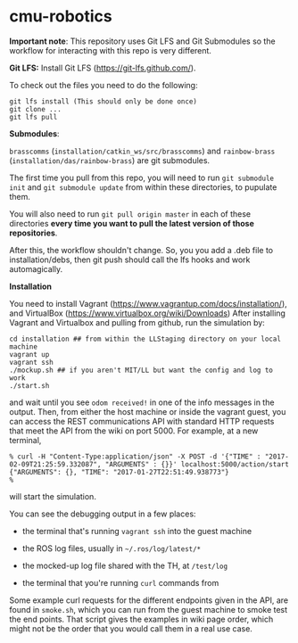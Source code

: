 cmu-robotics
============

**Important note**: This repository uses Git LFS and Git Submodules so the workflow for interacting with
this repo is very different.

**Git LFS:**  Install Git LFS (https://git-lfs.github.com/).

To check out the files you need to do the following:
```
git lfs install (This should only be done once)
git clone ...
git lfs pull
```

**Submodules**:

`brasscomms` (`installation/catkin_ws/src/brasscomms`) and `rainbow-brass` (`installation/das/rainbow-brass`) 
are git submodules. 

The first time you pull from this repo, you will need to run `git submodule init` 
and `git submodule update` from within these directories, to pupulate them. 

You will also need to 
run `git pull origin master` in each of these directories **every time you want to pull the latest 
version of those repositories**.

After this, the workflow shouldn't change. So, you you add a .deb file to
installation/debs, then git push should call the lfs hooks and work automagically.

**Installation**

You need to install Vagrant (https://www.vagrantup.com/docs/installation/), and VirtualBox (https://www.virtualbox.org/wiki/Downloads)
After installing Vagrant and Virtualbox and pulling from github, run the simulation by:

```
cd installation ## from within the LLStaging directory on your local machine
vagrant up
vagrant ssh
./mockup.sh ## if you aren't MIT/LL but want the config and log to work
./start.sh
```

and wait until you see `odom received!` in one of the info messages in the
output. Then, from either the host machine or inside the vagrant guest,
you can access the REST communications API with standard HTTP requests that
meet the API from the wiki on port 5000. For example, at a new terminal,

```
% curl -H "Content-Type:application/json" -X POST -d '{"TIME" : "2017-02-09T21:25:59.332087", "ARGUMENTS" : {}}' localhost:5000/action/start
{"ARGUMENTS": {}, "TIME": "2017-01-27T22:51:49.938773"}
%
```

will start the simulation.

You can see the debugging output in a few places:

* the terminal that's running `vagrant ssh` into the guest machine

* the ROS log files, usually in `~/.ros/log/latest/*`

* the mocked-up log file shared with the TH, at `/test/log`

* the terminal that you're running `curl` commands from

Some example curl requests for the different endpoints given in the API,
are found in `smoke.sh`, which you can run from the guest machine to smoke
test the end points. That script gives the examples in wiki page order,
which might not be the order that you would call them in a real use case.
